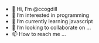 - 👋 Hi, I’m @ccogdill
- 👀 I’m interested in programming
- 🌱 I’m currently learning javascript
- 💞️ I’m looking to collaborate on ...
- 📫 How to reach me ...

<!---
ccogdill/ccogdill is a ✨ special ✨ repository because its `README.md` (this file) appears on your GitHub profile.
You can click the Preview link to take a look at your changes.
--->
